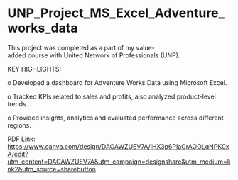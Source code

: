 # UNP_Project_MS_Excel_Adventure_works_data

This project was completed as a part of my value-added course with United Network of Professionals (UNP).

KEY HIGHLIGHTS:

o	Developed a dashboard for Adventure Works Data using Microsoft Excel.

o	Tracked KPIs related to sales and profits, also analyzed product-level trends.

o	Provided insights, analytics and evaluated performance across different regions.

PDF Link: https://www.canva.com/design/DAGAWZUEV7A/lHX3p6PIaGrAOOLqNPK0xA/edit?utm_content=DAGAWZUEV7A&utm_campaign=designshare&utm_medium=link2&utm_source=sharebutton
